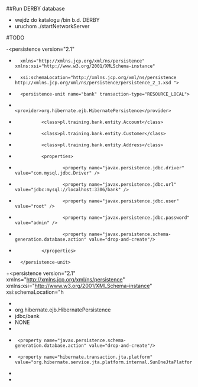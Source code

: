 

##Run DERBY database

- wejdz do katalogu /bin b.d. DERBY
- uruchom
    ./startNetworkServer


#TODO

-<persistence version="2.1"
-       xmlns="http://xmlns.jcp.org/xml/ns/persistence" xmlns:xsi="http://www.w3.org/2001/XMLSchema-instance"
-       xsi:schemaLocation="http://xmlns.jcp.org/xml/ns/persistence http://xmlns.jcp.org/xml/ns/persistence/persistence_2_1.xsd ">
-       <persistence-unit name="bank" transaction-type="RESOURCE_LOCAL">
-               <provider>org.hibernate.ejb.HibernatePersistence</provider>
-               <class>pl.training.bank.entity.Account</class>
-               <class>pl.training.bank.entity.Customer</class>
-               <class>pl.training.bank.entity.Address</class>
-               <properties>
-                       <property name="javax.persistence.jdbc.driver" value="com.mysql.jdbc.Driver" />
-                       <property name="javax.persistence.jdbc.url" value="jdbc:mysql://localhost:3306/bank" />
-                       <property name="javax.persistence.jdbc.user" value="root" />
-                       <property name="javax.persistence.jdbc.password" value="admin" />
-                       <property name="javax.persistence.schema-generation.database.action" value="drop-and-create"/>
-               </properties>
-       </persistence-unit>
+<persistence version="2.1" xmlns="http://xmlns.jcp.org/xml/ns/persistence" xmlns:xsi="http://www.w3.org/2001/XMLSchema-instance" xsi:schemaLocation="h
+  <persistence-unit name="bank" transaction-type="JTA">
+    <provider>org.hibernate.ejb.HibernatePersistence</provider>
+    <jta-data-source>jdbc/bank</jta-data-source>
+    <validation-mode>NONE</validation-mode>
+    <properties>
+      <property name="javax.persistence.schema-generation.database.action" value="drop-and-create"/>
+      <property name="hibernate.transaction.jta.platform" value="org.hibernate.service.jta.platform.internal.SunOneJtaPlatform"/>
+    </properties>
+  </persistence-unit>

